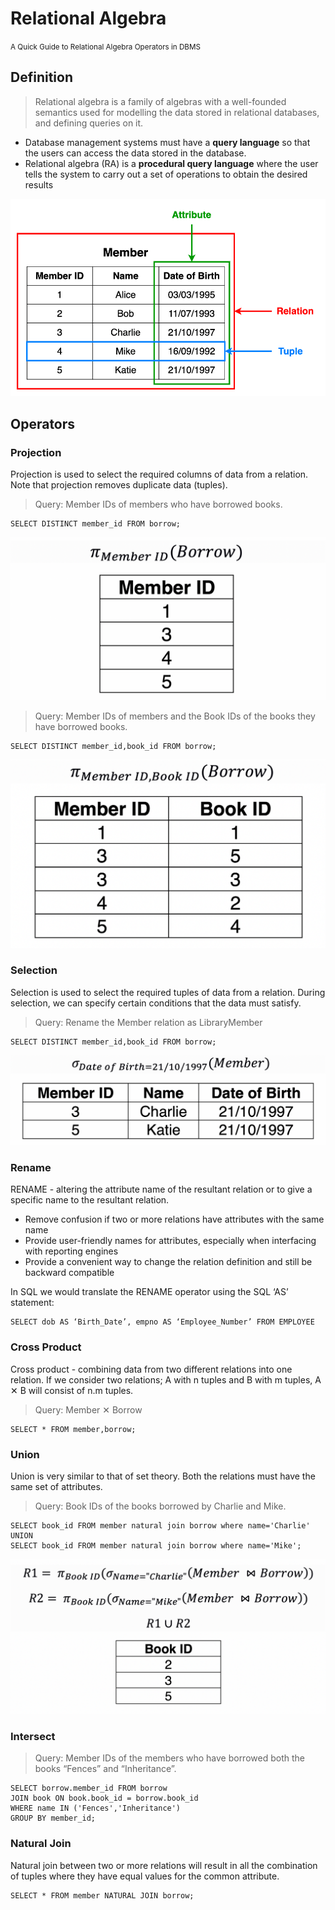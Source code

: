 # Relational Algebra

<small>A Quick Guide to Relational Algebra Operators in DBMS </small>

## Definition

> Relational algebra is a family of algebras with a well-founded semantics used for modelling the data stored in relational databases, and defining queries on it.

- Database management systems must have a **query language** so that the users can access the data stored in the database. 
- Relational algebra (RA) is  a **procedural query language** where the user tells the system to carry out a set of operations to obtain the desired results



![](_static/rel_database.png)

## Operators

### Projection
Projection is used to select the required columns of data from a relation. Note that projection removes duplicate data (tuples).

> Query: Member IDs of members who have borrowed books.
```
SELECT DISTINCT member_id FROM borrow;
```
![](_static/projection1.png)

> Query: Member IDs of members and the Book IDs of the books they have borrowed books.

```
SELECT DISTINCT member_id,book_id FROM borrow;
```
![](_static/projection2.png)

### Selection

Selection is used to select the required tuples of data from a relation. During selection, we can specify certain conditions that the data must satisfy.

> Query: Rename the Member relation as LibraryMember

```
SELECT DISTINCT member_id,book_id FROM borrow;
```
![](_static/select.png)

### Rename

RENAME - altering the attribute name of the resultant relation or to give a specific name to the resultant relation.
- Remove confusion if two or more relations have attributes with the same name
- Provide user-friendly names for attributes, especially when interfacing with reporting engines
- Provide a convenient way to change the relation definition and still be backward compatible

In SQL we would translate the RENAME operator using the SQL ‘AS’ statement:
```
SELECT dob AS ‘Birth_Date’, empno AS ‘Employee_Number’ FROM EMPLOYEE
```

### Cross Product


Cross product - combining data from two different relations into one relation. If we consider two relations; A with n tuples and B with m tuples, A ✕ B will consist of n.m tuples.

> Query: Member ✕ Borrow

```
SELECT * FROM member,borrow;
```

### Union

Union is very similar to that of set theory. Both the relations must have the same set of attributes.

> Query: Book IDs of the books borrowed by Charlie and Mike.
```
SELECT book_id FROM member natural join borrow where name='Charlie' UNION
SELECT book_id FROM member natural join borrow where name='Mike';
```
![](_static/union.png)

### Intersect


> Query: Member IDs of the members who have borrowed both the books “Fences” and “Inheritance”.

```
SELECT borrow.member_id FROM borrow 
JOIN book ON book.book_id = borrow.book_id 
WHERE name IN ('Fences','Inheritance')
GROUP BY member_id;
```

### Natural Join

Natural join between two or more relations will result in all the combination of tuples where they have equal values for the common attribute.
```
SELECT * FROM member NATURAL JOIN borrow;
```